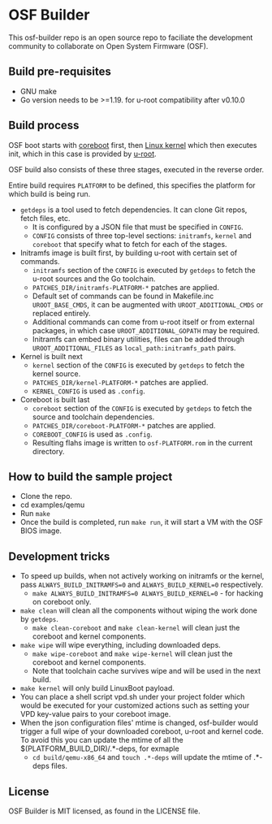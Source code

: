 # OSF Builder

This osf-builder repo is an open source repo to faciliate the development
community to collaborate on Open System Firmware (OSF).

## Build pre-requisites

 * GNU make
 * Go version needs to be >=1.19. for u-root compatibility after v0.10.0

## Build process

OSF boot starts with [coreboot](https://coreboot.org/) first, then [Linux kernel](https://kernel.org/) which then executes init, which in this case is provided by [u-root](https://github.com/u-root/u-root).

OSF build also consists of these three stages, executed in the reverse order.

Entire build requires `PLATFORM` to be defined, this specifies the platform for which build is being run.

 * `getdeps` is a tool used to fetch dependencies. It can clone Git repos, fetch files, etc.
   * It is configured by a JSON file that must be specified in `CONFIG`.
   * `CONFIG` consists of three top-level sections: `initramfs`, `kernel` and `coreboot` that specify what to fetch for each of the stages.
 * Initramfs image is built first, by building u-root with certain set of commands.
   * `initramfs` section of the `CONFIG` is executed by `getdeps` to fetch the u-root sources and the Go toolchain.
   * `PATCHES_DIR/initramfs-PLATFORM-*` patches are applied.
   * Default set of commands can be found in Makefile.inc `UROOT_BASE_CMDS`, it can be augmented with `UROOT_ADDITIONAL_CMDS` or replaced entirely.
   * Additional commands can come from u-root itself or from external packages, in which case `UROOT_ADDITIONAL_GOPATH` may be required.
   * Initramfs can embed binary utilities, files can be added through `UROOT_ADDITIONAL_FILES` as `local_path:initramfs_path` pairs.
 * Kernel is built next
   * `kernel` section of the `CONFIG` is executed by `getdeps` to fetch the kernel source.
   * `PATCHES_DIR/kernel-PLATFORM-*` patches are applied.
   * `KERNEL_CONFIG` is used as `.config`.
 * Coreboot is built last
   * `coreboot` section of the `CONFIG` is executed by `getdeps` to fetch the source and toolchain dependencies.
   * `PATCHES_DIR/coreboot-PLATFORM-*` patches are applied.
   * `COREBOOT_CONFIG` is used as `.config`.
   * Resulting flahs image is written to `osf-PLATFORM.rom` in the current directory.

## How to build the sample project

* Clone the repo.
* cd examples/qemu
* Run `make`
* Once the build is completed, run `make run`, it will start a VM with the OSF BIOS image.

## Development tricks

 * To speed up builds, when not actively working on initramfs or the kernel, pass `ALWAYS_BUILD_INITRAMFS=0` and `ALWAYS_BUILD_KERNEL=0` respectively.
   * `make ALWAYS_BUILD_INITRAMFS=0 ALWAYS_BUILD_KERNEL=0` - for hacking on coreboot only.
 * `make clean` will clean all the components without wiping the work done by `getdeps`.
   * `make clean-coreboot` and `make clean-kernel` will clean just the coreboot and kernel components.
 * `make wipe` will wipe everything, including downloaded deps.
   * `make wipe-coreboot` and `make wipe-kernel` will clean just the coreboot and kernel components.
   * Note that toolchain cache survives wipe and will be used in the next build.
 * `make kernel` will only build LinuxBoot payload.
* You can place a shell script vpd.sh under your project folder which would be executed for your customized actions such as setting your VPD key-value pairs to your coreboot image.
* When the json configuration files' mtime is changed, osf-builder would trigger a full wipe of your downloaded coreboot, u-root and kernel code. To avoid this you can update the mtime of all the $(PLATFORM_BUILD_DIR)/.*-deps, for exmaple
   * `cd build/qemu-x86_64` and `touch .*-deps` will update the mtime of .*-deps files.
## License

OSF Builder is MIT licensed, as found in the LICENSE file.
